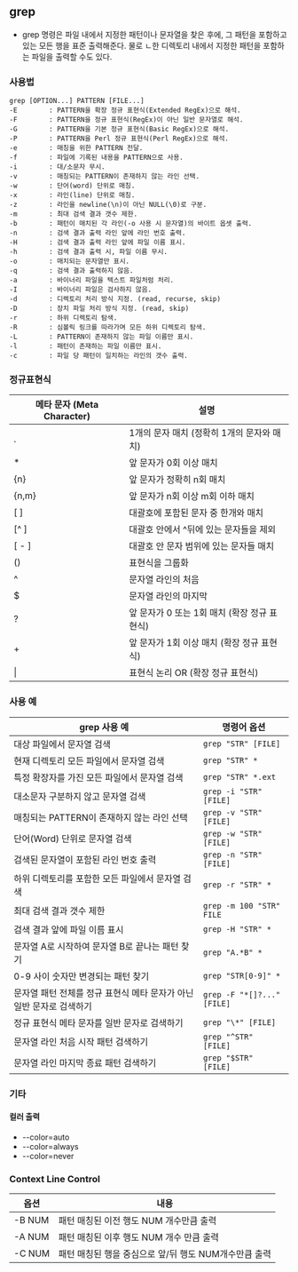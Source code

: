 ## grep

- grep 명령은 파일 내에서 지정한 패턴이나 문자열을 찾은 후에, 그 패턴을 포함하고 있는 모든 행을 표준 출력해준다. 물로 ㄴ한 디렉토리 내에서 지정한 패턴을 포함하는 파일을 출력할 수도 있다.



### 사용법

```shell
grep [OPTION...] PATTERN [FILE...]
-E        : PATTERN을 확장 정규 표현식(Extended RegEx)으로 해석.
-F        : PATTERN을 정규 표현식(RegEx)이 아닌 일반 문자열로 해석.
-G        : PATTERN을 기본 정규 표현식(Basic RegEx)으로 해석.
-P        : PATTERN을 Perl 정규 표현식(Perl RegEx)으로 해석.
-e        : 매칭을 위한 PATTERN 전달.
-f        : 파일에 기록된 내용을 PATTERN으로 사용.
-i        : 대/소문자 무시.
-v        : 매칭되는 PATTERN이 존재하지 않는 라인 선택.
-w        : 단어(word) 단위로 매칭.
-x        : 라인(line) 단위로 매칭.
-z        : 라인을 newline(\n)이 아닌 NULL(\0)로 구분.
-m        : 최대 검색 결과 갯수 제한.
-b        : 패턴이 매치된 각 라인(-o 사용 시 문자열)의 바이트 옵셋 출력.
-n        : 검색 결과 출력 라인 앞에 라인 번호 출력.
-H        : 검색 결과 출력 라인 앞에 파일 이름 표시.
-h        : 검색 결과 출력 시, 파일 이름 무시.
-o        : 매치되는 문자열만 표시.
-q        : 검색 결과 출력하지 않음.
-a        : 바이너리 파일을 텍스트 파일처럼 처리.
-I        : 바이너리 파일은 검사하지 않음.
-d        : 디렉토리 처리 방식 지정. (read, recurse, skip)
-D        : 장치 파일 처리 방식 지정. (read, skip)
-r        : 하위 디렉토리 탐색.
-R        : 심볼릭 링크를 따라가며 모든 하위 디렉토리 탐색.
-L        : PATTERN이 존재하지 않는 파일 이름만 표시.
-l        : 패턴이 존재하는 파일 이름만 표시.
-c        : 파일 당 패턴이 일치하는 라인의 갯수 출력.
```

### 정규표현식

| 메타 문자 (Meta Character) | 설명                                         |
| -------------------------- | -------------------------------------------- |
| .                          | 1개의 문자 매치 (정확히 1개의 문자와 매치)   |
| *                          | 앞 문자가 0회 이상 매치                      |
| {n}                        | 앞 문자가 정확히 n회 매치                    |
| {n,m}                      | 앞 문자가 n회 이상 m회 이하 매치             |
| [ ]                        | 대괄호에 포함된 문자 중 한개와 매치          |
| [^ ]                       | 대괄호 안에서 ^뒤에 있는 문자들을 제외       |
| [ - ]                      | 대괄호 안 문자 범위에 있는 문자들 매치       |
| ()                         | 표현식을 그룹화                              |
| ^                          | 문자열 라인의 처음                           |
| $                          | 문자열 라인의 마지막                         |
| ?                          | 앞 문자가 0 또는 1회 매치 (확장 정규 표현식) |
| +                          | 앞 문자가 1회 이상 매치 (확장 정규 표현식)   |
| \|                         | 표현식 논리 OR (확장 정규 표현식)            |

### 사용 예

| grep 사용 예                                                 | 명령어 옵션                |
| ------------------------------------------------------------ | -------------------------- |
| 대상 파일에서 문자열 검색                                    | `grep "STR" [FILE]`        |
| 현재 디렉토리 모든 파일에서 문자열 검색                      | `grep "STR" *`             |
| 특정 확장자를 가진 모든 파일에서 문자열 검색                 | `grep "STR" *.ext`         |
| 대소문자 구분하지 않고 문자열 검색                           | `grep -i "STR" [FILE]`     |
| 매칭되는 PATTERN이 존재하지 않는 라인 선택                   | `grep -v "STR" [FILE]`     |
| 단어(Word) 단위로 문자열 검색                                | `grep -w "STR" [FILE]`     |
| 검색된 문자열이 포함된 라인 번호 출력                        | `grep -n "STR" [FILE]`     |
| 하위 디렉토리를 포함한 모든 파일에서 문자열 검색             | `grep -r "STR" *`          |
| 최대 검색 결과 갯수 제한                                     | `grep -m 100 "STR" FILE`   |
| 검색 결과 앞에 파일 이름 표시                                | `grep -H "STR" *`          |
| 문자열 A로 시작하여 문자열 B로 끝나는 패턴 찾기              | `grep "A.*B" *`            |
| 0-9 사이 숫자만 변경되는 패턴 찾기                           | `grep "STR[0-9]" *`        |
| 문자열 패턴 전체를 정규 표현식 메타 문자가 아닌 일반 문자로 검색하기 | `grep -F "*[]?..." [FILE]` |
| 정규 표현식 메타 문자를 일반 문자로 검색하기                 | `grep "\*" [FILE]`         |
| 문자열 라인 처음 시작 패턴 검색하기                          | `grep "^STR" [FILE]`       |
| 문자열 라인 마지막 종료 패턴 검색하기                        | `grep "$STR" [FILE]`       |

### 기타

#### 컬러 출력

- --color=auto
- --color=always
- --color=never

### Context Line Control

| 옵션   | 내용                                                  |
| ------ | ----------------------------------------------------- |
| -B NUM | 패턴 매칭된 이전 행도 NUM 개수만큼 출력               |
| -A NUM | 패턴 매칭된 이후 행도 NUM 개수 만큼 출력              |
| -C NUM | 패턴 매칭된 행을 중심으로 앞/뒤 행도 NUM개수만큼 출력 |

